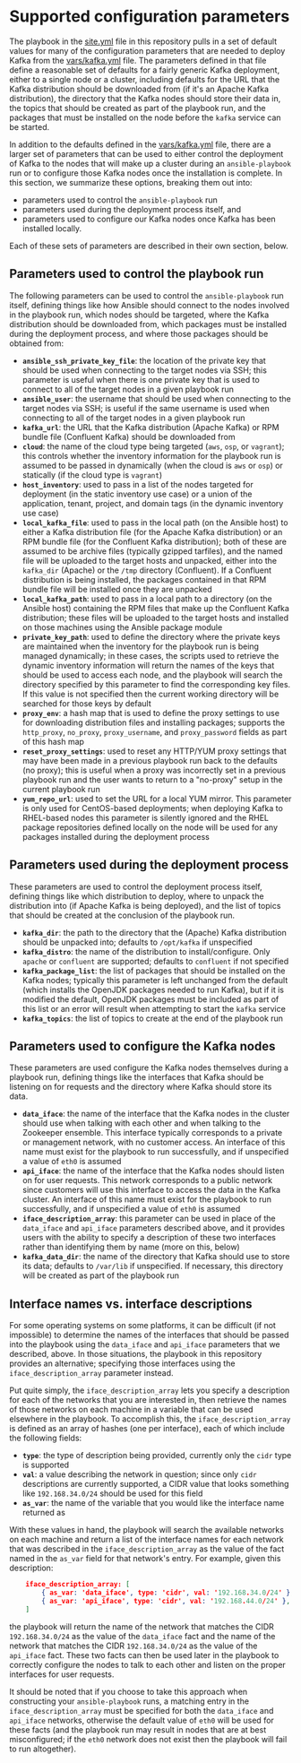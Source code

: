 # Supported configuration parameters
The playbook in the [site.yml](../site.yml) file in this repository pulls in a set of default values for many of the configuration parameters that are needed to deploy Kafka from the [vars/kafka.yml](../vars/kafka.yml) file. The parameters defined in that file define a reasonable set of defaults for a fairly generic Kafka deployment, either to a single node or a cluster, including defaults for the URL that the Kafka distribution should be downloaded from (if it's an Apache Kafka distribution), the directory that the Kafka nodes should store their data in, the topics that should be created as part of the playbook run, and the packages that must be installed on the node before the `kafka` service can be started.

In addition to the defaults defined in the [vars/kafka.yml](../vars/kafka.yml) file, there are a larger set of parameters that can be used to either control the deployment of Kafka to the nodes that will make up a cluster during an `ansible-playbook` run or to configure those Kafka nodes once the installation is complete. In this section, we summarize these options, breaking them out into:

* parameters used to control the `ansible-playbook` run
* parameters used during the deployment process itself, and
* parameters used to configure our Kafka nodes once Kafka has been installed locally.

Each of these sets of parameters are described in their own section, below.

## Parameters used to control the playbook run
The following parameters can be used to control the `ansible-playbook` run itself, defining things like how Ansible should connect to the nodes involved in the playbook run, which nodes should be targeted, where the Kafka distribution should be downloaded from, which packages must be installed during the deployment process, and where those packages should be obtained from:

* **`ansible_ssh_private_key_file`**: the location of the private key that should be used when connecting to the target nodes via SSH; this parameter is useful when there is one private key that is used to connect to all of the target nodes in a given playbook run
* **`ansible_user`**: the username that should be used when connecting to the target nodes via SSH; is useful if the same username is used when connecting to all of the target nodes in a given playbook run
* **`kafka_url`**: the URL that the Kafka distribution (Apache Kafka) or RPM bundle file (Confluent Kafka) should be downloaded from
* **`cloud`**: the name of the cloud type being targeted (`aws`, `osp`, or `vagrant`); this controls whether the inventory information for the playbook run is assumed to be passed in dynamically (when the cloud is `aws` or `osp`) or statically (if the cloud type is `vagrant`)
* **`host_inventory`**: used to pass in a list of the nodes targeted for deployment (in the static inventory use case) or a union of the application, tenant, project, and domain tags (in the dynamic inventory use case)
* **`local_kafka_file`**: used to pass in the local path (on the Ansible host) to either a Kafka distribution file (for the Apache Kafka distribution) or an RPM bundle file (for the Confluent Kafka distribution); both of these are assumed to be archive files (typically gzipped tarfiles), and the named file will be uploaded to the target hosts and unpacked, either into the `kafka_dir` (Apache) or the `/tmp` directory (Confluent). If a Confluent distribution is being installed, the packages contained in that RPM bundle file will be installed once they are unpacked
* **`local_kafka_path`**: used to pass in a local path to a directory (on the Ansible host) containing the RPM files that make up the Confluent Kafka distribution; these files will be uploaded to the target hosts and installed on those machines using the Ansible package module
* **`private_key_path`**: used to define the directory where the private keys are maintained when the inventory for the playbook run is being managed dynamically; in these cases, the scripts used to retrieve the dynamic inventory information will return the names of the keys that should be used to access each node, and the playbook will search the directory specified by this parameter to find the corresponding key files. If this value is not specified then the current working directory will be searched for those keys by default
* **`proxy_env`**: a hash map that is used to define the proxy settings to use for downloading distribution files and installing packages; supports the `http_proxy`, `no_proxy`, `proxy_username`, and `proxy_password` fields as part of this hash map
* **`reset_proxy_settings`**: used to reset any HTTP/YUM proxy settings that may have been made in a previous playbook run back to the defaults (no proxy); this is useful when a proxy was incorrectly set in a previous playbook run and the user wants to return to a "no-proxy" setup in the current playbook run
* **`yum_repo_url`**: used to set the URL for a local YUM mirror. This parameter is only used for CentOS-based deployments; when deploying Kafka to RHEL-based nodes this parameter is silently ignored and the RHEL package repositories defined locally on the node will be used for any packages installed during the deployment process

## Parameters used during the deployment process
These parameters are used to control the deployment process itself, defining things like which distribution to deploy, where to unpack the distribution into (if Apache Kafka is being deployed), and the list of topics that should be created at the conclusion of the playbook run.

* **`kafka_dir`**: the path to the directory that the (Apache) Kafka distribution should be unpacked into; defaults to `/opt/kafka` if unspecified
* **`kafka_distro`**: the name of the distribution to install/configure. Only `apache` or `confluent` are supported; defaults to `confluent` if not specified
* **`kafka_package_list`**: the list of packages that should be installed on the Kafka nodes; typically this parameter is left unchanged from the default (which installs the OpenJDK packages needed to run Kafka), but if it is modified the default, OpenJDK packages must be included as part of this list or an error will result when attempting to start the `kafka` service
* **`kafka_topics`**: the list of topics to create at the end of the playbook run

## Parameters used to configure the Kafka nodes
These parameters are used configure the Kafka nodes themselves during a playbook run, defining things like the interfaces that Kafka should be listening on for requests and the directory where Kafka should store its data.

* **`data_iface`**: the name of the interface that the Kafka nodes in the cluster should use when talking with each other and when talking to the Zookeeper ensemble. This interface typically corresponds to a private or management network, with no customer access. An interface of this name must exist for the playbook to run successfully, and if unspecified a value of `eth0` is assumed
* **`api_iface`**: the name of the interface that the Kafka nodes should listen on for user requests. This network corresponds to a public network since customers will use this interface to access the data in the Kafka cluster. An interface of this name must exist for the playbook to run successfully, and if unspecified a value of `eth0` is assumed
* **`iface_description_array`**: this parameter can be used in place of the `data_iface` and `api_iface` parameters described above, and it provides users with the ability to specify a description of these two interfaces rather than identifying them by name (more on this, below)
* **`kafka_data_dir`**: the name of the directory that Kafka should use to store its data; defaults to `/var/lib` if unspecified. If necessary, this directory will be created as part of the playbook run

## Interface names vs. interface descriptions
For some operating systems on some platforms, it can be difficult (if not impossible) to determine the names of the interfaces that should be passed into the playbook using the `data_iface` and `api_iface` parameters that we described, above. In those situations, the playbook in this repository provides an alternative; specifying those interfaces using the `iface_description_array` parameter instead.

Put quite simply, the `iface_description_array` lets you specify a description for each of the networks that you are interested in, then retrieve the names of those networks on each machine in a variable that can be used elsewhere in the playbook. To accomplish this, the `iface_description_array` is defined as an array of hashes (one per interface), each of which include the following fields:

* **`type`**: the type of description being provided, currently only the `cidr` type is supported
* **`val`**: a value describing the network in question; since only `cidr` descriptions are currently supported, a CIDR value that looks something like `192.168.34.0/24` should be used for this field
* **`as_var`**: the name of the variable that you would like the interface name returned as

With these values in hand, the playbook will search the available networks on each machine and return a list of the interface names for each network that was described in the `iface_description_array` as the value of the fact named in the `as_var` field for that network's entry. For example, given this description:

```json
    iface_description_array: [
        { as_var: 'data_iface', type: 'cidr', val: '192.168.34.0/24' },
        { as_var: 'api_iface', type: 'cidr', val: '192.168.44.0/24' },
    ]
```

the playbook will return the name of the network that matches the CIDR `192.168.34.0/24` as the value of the `data_iface` fact and the name of the network that matches the CIDR `192.168.34.0/24` as the value of the `api_iface` fact. These two facts can then be used later in the playbook to correctly configure the nodes to talk to each other and listen on the proper interfaces for user requests.

It should be noted that if you choose to take this approach when constructing your `ansible-playbook` runs, a matching entry in the `iface_description_array` must be specified for both the `data_iface` and `api_iface` networks, otherwise the default value of `eth0` will be used for these facts (and the playbook run may result in nodes that are at best misconfigured; if the `eth0` network does not exist then the playbook will fail to run altogether).